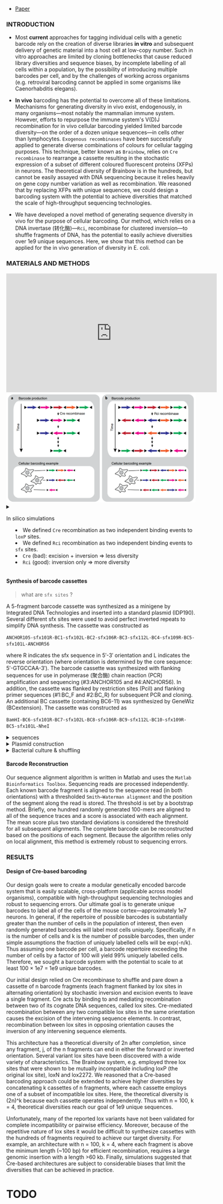 
- [Paper](https://www.ncbi.nlm.nih.gov/pmc/articles/PMC4176322/)

### INTRODUCTION

- Most **current** approaches for tagging individual cells with a genetic barcode rely on the creation of diverse libraries **in vitro** and subsequent delivery of genetic material into a host cell at low-copy number. Such in vitro approaches are limited by cloning bottlenecks that cause reduced library diversities and sequence biases, by incomplete labelling of all cells within a population, by the possibility of introducing multiple barcodes per cell, and by the challenges of working across organisms (e.g. retroviral barcoding cannot be applied in some organisms like Caenorhabditis elegans).

- **In vivo** barcoding has the potential to overcome all of these limitations. Mechanisms for generating diversity in vivo exist, endogenously, in many organisms—most notably the mammalian immune system. However, efforts to repurpose the immune system's V(D)J recombination for in vivo cellular barcoding yielded limited barcode diversity—on the order of a dozen unique sequences—in cells other than lymphocytes. `Exogenous recombinases` have been successfully applied to generate diverse combinations of colours for cellular tagging purposes. This technique, better known as `Brainbow`, relies on `Cre recombinase` to rearrange a cassette resulting in the stochastic expression of a subset of different coloured fluorescent proteins (XFPs) in neurons. The theoretical diversity of Brainbow is in the hundreds, but cannot be easily assayed with DNA sequencing because it relies heavily on gene copy number variation as well as recombination. We reasoned that by replacing XFPs with unique sequences, we could design a barcoding system with the potential to achieve diversities that matched the scale of high-throughput sequencing technologies.

- We have developed a novel method of generating sequence diversity in vivo for the purpose of cellular barcoding. Our method, which relies on a DNA invertase (转化酶)—`Rci`, recombinase for clustered inversion—to shuffle fragments of DNA, has the potential to easily achieve diversities over 1e9 unique sequences. Here, we show that this method can be applied for the in vivo generation of diversity in E. coli.

### MATERIALS AND METHODS

<div class="ctr"><iframe width="560" height="315" src="https://www.youtube.com/embed/zOStRhccn6M" title="YouTube video player" frameborder="0" allow="accelerometer; autoplay; clipboard-write; encrypted-media; gyroscope; picture-in-picture" allowfullscreen></iframe></div>

<div class="ctr"><img src="/img/p7.png" width="600"/></div>

<details><summary>

In silico simulations

- We defined `Cre` recombination as two independent binding events to `loxP` sites.
- We defined `Rci` recombination as two independent binding events to `sfx` sites.
- `Cre` (bad): excision + inversion => less diversity
- `Rci` (good): inversion only => more diversity

</summary>

- We performed in silico simulations to determine the behaviour of different cassette architectures. 
    - For `Cre`-based cassettes, ncell cassettes (ncell = 10 000) of nfrag fragments (nfrag = 100) were operated on independently. Each fragment was flanked on its 5′ end with a loxP site in sense orientation (5′-GCATACAT-3′) and on it's 3′ end with a loxP site in the antisense orientation. Concatenation of fragments resulted in cassettes in which adjacent fragments (excluding ends) were separated by two loxP sites in opposing orientation. 
        - We defined Cre recombination as two independent binding events to loxP sites. Binding of Cre to a pair of loxP sites always resulted in recombination, where the result (inversion or excision) was defined by the relative orientation of the sites defined in a look up table (updated after each event). 
        - Completion is defined to be the point at which Cre can no longer mediate an excision event. The number of recombination events required to reach completion was tracked for each cassette. 
    - For `Rci`-based cassettes, ncell cassettes (ncell = 10 000) of nfrag fragments (nfrag = 10) were operated on independently. Here, we considered two architectures. 
        - For the first architecture, each fragment of the cassette was flanked on its 5′ end with an sfx site in sense orientation and on its 3′ end with an sfx site in the antisense orientation. Concatenation of fragments resulted in cassettes in which adjacent fragments (excluding ends) were separated by two sfx sites in opposing orientation. For the purpose of simulations, we consider each pair of sfx sites between fragments to be equivalent to a single bidirectional sfx site. 
            - We defined Rci recombination as two independent binding events to sfx sites. In this case, binding of Rci to a pair of sfx sites always resulted in recombination (inversion). Simulations were allowed to proceed for m recombination events per cassette. 
        - For the second Rci architecture, the 5′ end of the cassette begins with a single sfx site in sense orientation, followed by a single sequence fragment. The cassette is extended by addition of an sfx site and a sequence fragment, with the orientation of sfx sites alternating throughout the cassette. The cassette is terminated at its 3′ end by an sfx site in antisense orientation. 
            - We defined Rci recombination as two independent binding events to sfx sites. Binding of Rci to a pair of sfx sites only resulted in recombination if the sfx sites were in opposite orientations (inversion only). Simulations were allowed to proceed for m recombination events per cassette. 
- The code for running all simulations is provided in Supplementary Materials.

</details>

#### Synthesis of barcode cassettes

> what are `sfx sites` ?

A 5-fragment barcode cassette was synthesized as a minigene by Integrated DNA Technologies and inserted into a standard plasmid (IDP190). Several different sfx sites were used to avoid perfect inverted repeats to simplify DNA synthesis. The cassette was constructed as 

`ANCHOR105-sfx101R-BC1-sfx102L-BC2-sfx106R-BC3-sfx112L-BC4-sfx109R-BC5-sfx101L-ANCHOR56` 

where R indicates the sfx sequence in 5′-3′ orientation and L indicates the reverse orientation (where orientation is determined by the core sequence: 5′-GTGCCAA-3′). The barcode cassette was synthesized with flanking sequences for use in polymerase (聚合酶) chain reaction (PCR) amplification and sequencing (#3:ANCHOR105 and #4:ANCHOR56). In addition, the cassette was flanked by restriction sites (PciI) and flanking primer sequences (#1:BC_F and #2:BC_R) for subsequent PCR and cloning. An additional BC cassette (containing BC6-11) was synthesized by GeneWiz (BCextension). The cassette was constructed as 

`BamHI-BC6-sfx101R-BC7-sfx102L-BC8-sfx106R-BC9-sfx112L-BC10-sfx109R-BC5-sfx101L-NheI`

<details><summary>sequences</summary>

- Primer Table

| name       | sequence                      |
| -          | -                             |
| BC_F (5BC) | gctttacctcgcactgcccagagtg     |
| BC_R (5BC) | agactcatgcatcgtgccactgtgttcg  |
| ANCHOR56   | ttgcgaacctcatcactcgttgc       |
| ANCHOR105  | tgaggcaaggaagatgctgtcc        |
| NdeI-Rci_F | tctacatatgccgtctccacgcatccgt  |
| NotI-Rci_R | actggcggccgcttacagcggtgtgctgc |
| s-pKat_promoter   | acctagatctcattattgcaattaataaacaactaacggacaattctacctaacaaggaggtaccatatgacct               |
| as-pKat_promoter | aggtcatatggtacctccttgttaggtagaattgtccgttagttgtttattaattgcaataatgagatctaggt               |
| BamHI-BC5_F | tctaggatccggcaatactttcgtgccaatccgg |
| NheI-BC5_R  | actggctagcgcaacgagtgatgaggttcgcaa  |

- sfx sites used

| name   | sequence                        |
| -      | -                               |
| sfx101 | ggcaatactttcgtgccaatccggtacgtgg |
| sfx102 | ctgctggcctacgtgccaatccggtacgtgg |
| sfx106 | gcacgtaggccagtgccaatccggtacctgg |
| sfx109 | ttctctgcaagcgtgccaatccggtacgtgg |
| sfx112 | gccaagcttgttgtgccaatccggtacgtgg |

- BC sequences

| name   | sequence                        |
| -      | -                               |
| BC1 |	ccaattggtagtttgtccagaactcagattttaacagcagaggacgcatgctctaccttcatgatccactgacgtccctgaggctgcaatacatgcaacg |
| BC2 |	aggcagtctccgcggtaagtcctagtgcaatggcgcttttttaccctcgtcctcgagaagaggggacgccagtgcagatatctttaatgtggtaattggg |
| BC3 |	aggactcttggccctccgcccttaggcagtgcatactcttccataaacgggctgttagttatggcgtccgaggattcaaaaaggtgagcgaactcggccg |
| BC4 |	atccggagagacgggcttcaaagctgcctgacgacggttgcgcgtccgtatcaaaatcctcctaataagcccccgtcactgttggttgaagagcccagga |
| BC5 | 	cgggttggccagatgtgcgattatatcgcttaatggctcttgggccgcggtgcgttaccttgcaggaattgaggccgtccgttaatttcccttgcataca |
| BC6 |	ggatccgtcaaatgtgattgatgccctcgatccccgtggagatgagatgcctggctggtcggggtgcaaaccgatcaataacaatcgtcactttcgaggt |
| BC7 |	ccccgcactgatgcctaaacctcgcaggtctttaggatattgacgcttgacgatgtcccacgattaaaccggtgtgcaaccttggatgctgattaatcgc |
| BC8 |	gcgagatgaatggacgggtctggttcgaacgatgtattaattgatgcaggagccccgcacacctaaatatcgatccgggtatgtttaatggtgcgatggc |
| BC9 |	ggctgccctctcctacttacgggtatcggctcccagccccacgtcgcgctctgttctcaaccaactaggatctgatgcacgagattaacgttgacgttgt |
| BC10 |	tacaccggcccgagcgtcgtcctttctatagatggcttccagcgactcaccaggagtgttctggttgggaactacttcgaacgctatgagccttccctat |
| BC11 |	tgctgaaacagttaatactgggacttattcttgggactgatagggttatgacgcttcttatgttctc |

- Plasmid table

| name   | cassette               |
| -      | -                      |
| IDP190 | 5BC Cassette           |
| IDP205 | T7→Rci; 5BC Cassette   |
| DIG35  | pKAT→Rci; 5BC Cassette |
| BCext  | BC6-BC11 extension     |
| DIG70  | T7→Rci; 11BC Cassette  |
| DIG71  | T7→Rci; 11BC Cassette  |

</details>

<details><summary>Plasmid construction</summary>

- The 5-fragment barcode cassette (from plasmid #IDP190) was amplified using primers (引物) #1:BC_F and #2:BC_R, digested with PciI, and cloned into pet22b. A strain of E. coli harbouring the pEK204 plasmid, which encodes Rci recombinase (NCBI Reference Sequence: NC_013120.1), was ordered from NCTC (NCTC 13452: J53-derived E. coli. GenBank accession number EU935740). The open reading frame of Rci was obtained by PCR of the pEK204 plasmid with primers #7:NdeI-Rci_F and #8:NotI-Rci_R, which add restriction sites NdeI and NotI, respectively. Rci was cloned into plasmid pet22b using restriction sites NdeI and NotI (thus removing the periplasmic localization signal of pet22b) to create Plasmid #IDP205:(T7→Rci; 5BC). 

- The constitutively active promoter, pKat (Registry of Standard Biological Parts: BBa_I14034, http://parts.igem.org/Part:BBa_I14034), and a ribosomal binding site (RBS): AGGAGG, flanked by restriction sites BglII and NdeI were synthesized as complementary oligos #9:s-pKat_promoter and #10:as-pKat_promoter, annealed, digested and subsequently cloned into #IDP205 to make plasmid #DIG35:(pKat→Rci, 5BC). 

- To extend the BC cassette we amplified #IDP205 using primers #11:BamHI-BC5_F and #12: NheI-BC5_R and cut with BamHI and NheI. The insert, BC6-BC11, was digested from BCextension with BamHI and NheI. The backbone and insert were ligated to make plasmid #DIG70:(T7→Rci, 5BC). 

- The constitutively active promoter, pKat, and an RBS flanked by restriction sites BglII and NdeI were synthesized as complementary oligos #9:s-pKat_promoter and #10:as-pKat_promoter, annealed, digested and subsequently cloned into #DIG70 to make plasmid #DIG71:(pKat→Rci, 11BC).

All cloning was performed using Top10 chemically competent cells (Invitrogen) with growth at 37°C.

</details>

<details><summary>Bacterial culture & shuffling</summary>

- For initial tests with T7 induced expression of Rci, plasmids IDP205 or DIG35 were transformed into E coli strain BL21(DE3) (NEB) and grown in 5 ml of normal or OvernightExpress (Millipore) supplemented media overnight. 
    - Plasmid DNA was isolated and the Rci coding sequence was removed (to prevent further shuffling) by double digestion (NdeI–NotI), blunting (Mung Bean) and re-ligation (Roche Rapid Ligation kit). 
    - The transformed ligation was plated for clonal analysis. Clonal analysis involved the selection of single colonies, growth in LB for 16 h, plasmid isolation and Sanger sequencing with ANCHOR105 used as a primer. 

- For tests of the pKat driven expression, plasmids IDP205 or DIG35 were transformed into E. coli strain Top10 cells (Invitrogen) and grown in 5 ml of LB overnight. 
    - Plasmid DNA was isolated and the Rci coding sequence was removed (to prevent further shuffling) by double digestion (NdeI–NotI), blunting (Mung Bean) and re-ligation (Roche Rapid Ligation kit). 
    - The transformed ligation was plated for clonal analysis. Clonal analysis involved the selection of single colonies, growth in LB for 16 h, plasmid isolation and Sanger sequencing with ANCHOR105 used as a primer. 

- For high-throughput sequencing by PacBio, plasmids IDP205, DIG35 and DIG71 were transformed into Top10 cells (Invitrogen) and grown overnight in 50 ml of LB. 
    - Plasmid DNA was isolated and digested with PciI to release the barcode cassette. The barcode cassette was prepared for PacBio sequencing using the PacBio SMRTbell Template Prep Kit according to the manufacturer's instructions and cassettes from each original plasmid were sequenced on a single Single Molecule Real Time (SMRT) sequencing cell. PacBio sequences were collapsed into circular consensus reads using the PacBio command line tools.

</details>

#### Barcode Reconstruction

Our sequence alignment algorithm is written in Matlab and uses the `Matlab Bioinformatics Toolbox`. Sequencing reads are processed independently. Each known barcode fragment is aligned to the sequence read (in both orientations) with a thresholded `Smith–Waterman alignment` and the position of the segment along the read is stored. The threshold is set by a bootstrap method. Briefly, one hundred randomly generated 100-mers are aligned to all of the sequence traces and a score is associated with each alignment. The mean score plus two standard deviations is considered the threshold for all subsequent alignments. The complete barcode can be reconstructed based on the positions of each segment. Because the algorithm relies only on local alignment, this method is extremely robust to sequencing errors.

### RESULTS

#### Design of Cre-based barcoding

Our design goals were to create a modular genetically encoded barcode system that is easily scalable, cross-platform (applicable across model organisms), compatible with high-throughput sequencing technologies and robust to sequencing errors. Our ultimate goal is to generate unique barcodes to label all of the cells of the mouse cortex—approximately 1e7 neurons. In general, if the repertoire of possible barcodes is substantially greater than the number of cells in the population of interest, then even randomly generated barcodes will label most cells uniquely. Specifically, if n is the number of cells and k is the number of possible barcodes, then under simple assumptions the fraction of uniquely labelled cells will be exp(-n/k). Thus assuming one barcode per cell, a barcode repertoire exceeding the number of cells by a factor of 100 will yield 99% uniquely labelled cells. Therefore, we sought a barcode system with the potential to scale to at least 100 × 1e7 = 1e9 unique barcodes.

Our initial design relied on Cre recombinase to shuffle and pare down a cassette of n barcode fragments (each fragment flanked by lox sites in alternating orientation) by stochastic inversion and excision events to leave a single fragment. Cre acts by binding to and mediating recombination between two of its cognate DNA sequences, called lox sites. Cre-mediated recombination between any two compatible lox sites in the same orientation causes the excision of the intervening sequence elements. In contrast, recombination between lox sites in opposing orientation causes the inversion of any intervening sequence elements.

This architecture has a theoretical diversity of 2n after completion, since any fragment, j, of the n fragments can end in either the forward or inverted orientation. Several variant lox sites have been discovered with a wide variety of characteristics. The Brainbow system, e.g. employed three lox sites that were shown to be mutually incompatible including loxP (the original lox site), loxN and lox2272. We reasoned that a Cre-based barcoding approach could be extended to achieve higher diversities by concatenating k cassettes of n fragments, where each cassette employs one of a subset of incompatible lox sites. Here, the theoretical diversity is (2n)^k because each cassette operates independently. Thus with n = 100, k = 4, theoretical diversities reach our goal of 1e9 unique sequences.

Unfortunately, many of the reported lox variants have not been validated for complete incompatibility or pairwise efficiency. Moreover, because of the repetitive nature of lox sites it would be difficult to synthesize cassettes with the hundreds of fragments required to achieve our target diversity. For example, an architecture with n = 100, k = 4, where each fragment is above the minimum length (~100 bp) for efficient recombination, requires a large genomic insertion with a length >60 kb. Finally, simulations suggested that Cre-based architectures are subject to considerable biases that limit the diversities that can be achieved in practice.

# TODO

